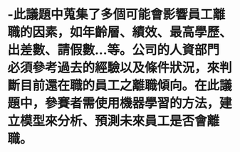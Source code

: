 # -此議題中蒐集了多個可能會影響員工離職的因素，如年齡層、績效、最高學歷、出差數、請假數…等。公司的人資部門必須參考過去的經驗以及條件狀況，來判斷目前還在職的員工之離職傾向。在此議題中，參賽者需使用機器學習的方法，建立模型來分析、預測未來員工是否會離職。
